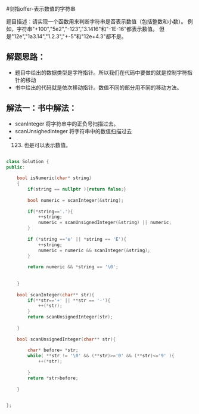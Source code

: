 #剑指offer-表示数值的字符串

题目描述：请实现一个函数用来判断字符串是否表示数值（包括整数和小数）。
例如，字符串"+100","5e2","-123","3.1416"和"-1E-16"都表示数值。 但是"12e","1a3.14","1.2.3","+-5"和"12e+4.3"都不是。

## 解题思路：
- 题目中给出的数据类型是字符指针。所以我们在代码中要做的就是控制字符指针的移动
- 书中给出的代码就是依次移动指针。数值不同的部分用不同的移动方法。


## 解法一：书中解法：
- scanInteger 将字符串中的正负号扫描过去。
- scanUnsighedInteger 将字符串中的数值扫描过去
- 123. 也是可以表示数值。

```c++

class Solution {
public:
    
    bool isNumeric(char* string)
    {
        if(string == nullptr ){return false;}
        
        bool numeric = scanInteger(&string);
        
        if(*string=='.'){
            ++string;
            numeric = scanUnsignedInteger(&string) || numeric;
        }
        
        if (*string =='e' || *string == 'E'){
            ++string;
            numeric = numeric && scanInteger(&string);
        }
        
        return numeric && *string == '\0';
        
     
    } 
    
    bool scanInteger(char** str){
        if(**str=='+' || **str == '-'){
            ++(*str);
        }
        return scanUnsignedInteger(str);
        
    }
    
    bool scanUnsignedInteger(char** str){
        
        char* before= *str;
        while( **str != '\0' && (**str)>='0' && (**str)<='9' ){
            ++(*str);
            
        }
        return *str>before;
        
    }
    

};


```
